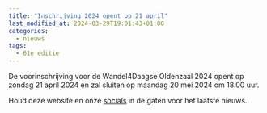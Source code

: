 ```yaml
---
title: "Inschrijving 2024 opent op 21 april"
last_modified_at: 2024-03-29T19:01:43+01:00
categories:
  - nieuws
tags:
  - 61e editie
---
```


De voorinschrijving voor de Wandel4Daagse Oldenzaal 2024 opent op zondag 21 april 2024 en zal sluiten op maandag 20 mei 2024 om 18.00 uur.  

Houd deze website en onze [socials](/socials) in de gaten voor het laatste nieuws.  